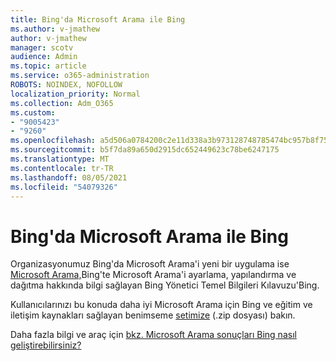```yaml
---
title: Bing'da Microsoft Arama ile Bing
ms.author: v-jmathew
author: v-jmathew
manager: scotv
audience: Admin
ms.topic: article
ms.service: o365-administration
ROBOTS: NOINDEX, NOFOLLOW
localization_priority: Normal
ms.collection: Adm_O365
ms.custom:
- "9005423"
- "9260"
ms.openlocfilehash: a5d506a0784200c2e11d338a3b973128748785474bc957b8f75f67a72324503b
ms.sourcegitcommit: b5f7da89a650d2915dc652449623c78be6247175
ms.translationtype: MT
ms.contentlocale: tr-TR
ms.lasthandoff: 08/05/2021
ms.locfileid: "54079326"
---
```

# <a name="get-started-with-microsoft-search-in-bing"></a>Bing'da Microsoft Arama ile Bing

Organizasyonumuz Bing'da Microsoft Arama'i yeni bir uygulama ise [Microsoft Arama,](https://go.microsoft.com/fwlink/p/?linkid=2127979)Bing'te Microsoft Arama'i ayarlama, yapılandırma ve dağıtma hakkında bilgi sağlayan Bing Yönetici Temel Bilgileri Kılavuzu'Bing.

Kullanıcılarınızı bu konuda daha iyi Microsoft Arama için Bing ve eğitim ve iletişim kaynakları sağlayan benimseme [setimize](https://go.microsoft.com/fwlink/p/?LinkID=2114710) (.zip dosyası) bakın.

Daha fazla bilgi ve araç için [bkz. Microsoft Arama sonuçları Bing nasıl geliştirebilirsiniz?](https://go.microsoft.com/fwlink/?linkid=2152022)
